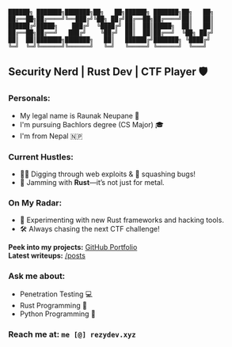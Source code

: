 ```
██████╗ ███████╗███████╗██╗   ██╗██████╗ ███████╗██╗   ██╗
██╔══██╗██╔════╝╚══███╔╝╚██╗ ██╔╝██╔══██╗██╔════╝██║   ██║
██████╔╝█████╗    ███╔╝  ╚████╔╝ ██║  ██║█████╗  ██║   ██║
██╔══██╗██╔══╝   ███╔╝    ╚██╔╝  ██║  ██║██╔══╝  ╚██╗ ██╔╝
██║  ██║███████╗███████╗   ██║   ██████╔╝███████╗ ╚████╔╝ 
╚═╝  ╚═╝╚══════╝╚══════╝   ╚═╝   ╚═════╝ ╚══════╝  ╚═══╝  
```

## Security Nerd | Rust Dev | CTF Player 🛡️

### **Personals:**
- My legal name is Raunak Neupane 🙋
- I'm pursuing Bachlors degree (CS Major) 🎓
- I'm from Nepal 🇳🇵

### **Current Hustles:**
- 🕵️‍♂️ Digging through web exploits & 🐛 squashing bugs!
- 🦀 Jamming with **Rust**—it’s not just for metal.

### **On My Radar:** 
- 🚀 Experimenting with new Rust frameworks and hacking tools.
- 🛠️ Always chasing the next CTF challenge!

**Peek into my projects:** [GitHub Portfolio](https://github.com/Rezy-Dev)  
**Latest writeups:** [/posts](https://rezy-dev.github.io/)

### **Ask me about:** 
- Penetration Testing 💻
- Rust Programming 🦀
- Python Programming 🐍

### **Reach me at:** `me [@] rezydev.xyz`